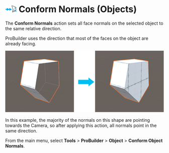 # ![Conform Normals icon](images/icons/Object_ConformNormals.png) Conform Normals (Objects)

The __Conform Normals__ action sets all face normals on the selected object to the same relative direction. 

ProBuilder uses the direction that most of the faces on the object are already facing.

![Change the normals on all faces of the selected object](images/Object_ConformNormals.png)

In this example, the majority of the normals on this shape are pointing towards the Camera, so after applying this action, all normals point in the same direction.

From the main menu, select **Tools** > **ProBuilder** > **Object** > **Conform Object Normals**.